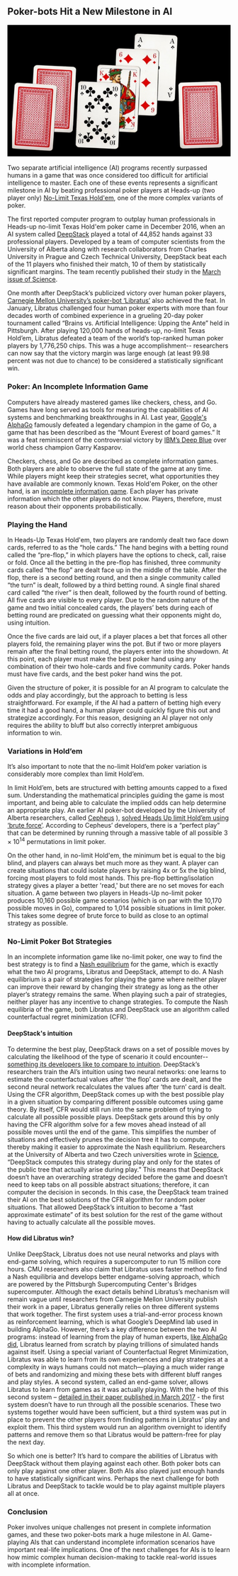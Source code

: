 ## Poker-bots Hit a New Milestone in AI

<center>
    <img src="src-poker-bots/cards.jpg" />
</center>

Two separate artificial intelligence (AI) programs recently surpassed humans in a game that was once considered too difficult for artificial intelligence to master. Each one of these events represents a significant milestone in AI by beating professional poker players at Heads-up (two player only) [No-Limit Texas Hold'em](https://www.partypoker.com/how-to-play/school/heads-up.html), one of the more complex variants of poker.
 
The first reported computer program to outplay human professionals in Heads-up no-limit Texas Hold'em poker came in December 2016, when an AI system called [DeepStack](http://www.sciencemag.org/news/2017/03/artificial-intelligence-goes-deep-beat-humans-poker) played a total of 44,852 hands against 33 professional players. Developed by a team of computer scientists from the University of Alberta along with research collaborators from Charles University in Prague and Czech Technical University, DeepStack beat each of the 11 players who finished their match, 10 of them by statistically significant margins. The team recently published their study in the [March issue of Science](http://science.sciencemag.org/content/early/2017/03/01/science.aam6960).
 
One month after DeepStack’s publicized victory over human poker players, [Carnegie Mellon University’s poker-bot ‘Libratus’](https://www.cmu.edu/news/stories/archives/2017/january/AI-beats-poker-pros.html) also achieved the feat. In January, Libratus challenged four human poker experts with more than four decades worth of combined experience in a grueling 20-day poker tournament called “Brains vs. Artificial Intelligence: Upping the Ante” held in Pittsburgh. After playing 120,000 hands of heads-up, no-limit Texas Hold’em, Libratus defeated a team of the world’s top-ranked human poker players by 1,776,250 chips. This was a huge accomplishment-- researchers can now say that the victory margin was large enough (at least 99.98 percent was not due to chance) to be considered a statistically significant win.

### Poker: An Incomplete Information Game

Computers have already mastered games like checkers, chess, and Go. Games have long served as tools for measuring the capabilities of AI systems and benchmarking breakthroughs in AI. Last year, [Google's AlphaGo](https://www.theatlantic.com/technology/archive/2016/03/the-invisible-opponent/475611/) famously defeated a legendary champion in the game of Go, a game that has been described as the “Mount Everest of board games.” It was a feat reminiscent of the controversial victory by [IBM’s Deep Blue](https://en.wikipedia.org/wiki/Deep_Blue_versus_Garry_Kasparov) over world chess champion Garry Kasparov.

Checkers, chess, and Go are described as complete information games. Both players are able to observe the full state of the game at any time. While players might keep their strategies secret, what opportunities they have available are commonly known. Texas Hold'em Poker, on the other hand, is an [incomplete information game](https://www.cs.cmu.edu/~sandholm/Solving%20games.Science-2015.pdf). Each player has private information which the other players do not know. Players, therefore, must reason about their opponents probabilistically.

### Playing the Hand
 
In Heads-Up Texas Hold'em, two players are randomly dealt two face down cards, referred to as the “hole cards.” The hand begins with a betting round called the “pre-flop,” in which players have the options to check, call, raise or fold. Once all the betting in the pre-flop has finished, three community cards called “the flop” are dealt face up in the middle of the table. After the flop, there is a second betting round, and then a single community called “the turn” is dealt, followed by a third betting round. A single final shared card called “the river” is then dealt, followed by the fourth round of betting. All five cards are visible to every player.  Due to the random nature of the game and two initial concealed cards, the players’ bets during each of betting round are predicated on guessing what their opponents might do, using intuition.
 
Once the five cards are laid out, if a player places a bet that forces all other players fold, the remaining player wins the pot. But if two or more players remain after the final betting round, the players enter into the showdown. At this point, each player must make the best poker hand using any combination of their two hole-cards and five community cards. Poker hands must have five cards, and the best poker hand wins the pot.
 
Given the structure of poker, it is possible for an AI program to calculate the odds and play accordingly, but the approach to betting is less straightforward. For example, if the AI had a pattern of betting high every time it had a good hand, a human player could quickly figure this out and strategize accordingly. For this reason, designing an AI player not only requires the ability to bluff but also correctly interpret ambiguous information to win.
 
### Variations in Hold’em

It’s also important to note that the no-limit Hold’em poker variation is considerably more complex than limit Hold’em. 

In limit Hold’em, bets are structured with betting amounts capped to a fixed sum. Understanding the mathematical principles guiding the game is most important, and being able to calculate the implied odds can help determine an appropriate play. An earlier AI poker-bot developed by the University of Alberta researchers, called [Cepheus](http://poker.srv.ualberta.ca/about) 
), [solved Heads Up limit Hold’em using ‘brute force’](http://science.sciencemag.org/content/347/6218/145). According to Cepheus’ developers, there is a “perfect play” that can be determined by running through a massive table of all possible $3 \times 10^{14}$ permutations in limit poker. 

On the other hand, in no-limit Hold'em, the minimum bet is equal to the big blind, and players can always bet much more as they want. A player can create situations that could isolate players by raising 4x or 5x the big blind, forcing most players to fold most hands. This pre-flop betting/isolation strategy gives a player a better 'read,' but there are no set moves for each situation. A game between two players in Heads-Up no-limit poker produces 10,160 possible game scenarios (which is on par with the 10,170 possible moves in Go), compared to 1,014 possible situations in limit poker. This takes some degree of brute force to build as close to an optimal strategy as possible.  
 
### No-Limit Poker Bot Strategies
 
In an incomplete information game like no-limit poker, one way to find the best strategy is to find a [Nash equilibrium](https://en.wikipedia.org/wiki/Nash_equilibrium) for the game, which is exactly what the two AI programs, Libratus and DeepStack, attempt to do. A Nash equilibrium is a pair of strategies for playing the game where neither player can improve their reward by changing their strategy as long as the other player’s strategy remains the same.  When playing such a pair of strategies, neither player has any incentive to change strategies.  To compute the Nash equilibria of the game, both Libratus and DeepStack use an algorithm called counterfactual regret minimization (CFR).

#### DeepStack's intuition

To determine the best play, DeepStack draws on a set of possible moves by calculating the likelihood of the type of scenario it could encounter-- [something its developers like to compare to intuition](https://arxiv.org/pdf/1701.01724v1.pdf). DeepStack’s researchers train the AI’s intuition using two neural networks: one learns to estimate the counterfactual values after ‘the flop’ cards are dealt, and the second neural network recalculates the values after ‘the turn’ card is dealt. Using the CFR algorithm, DeepStack comes up with the best possible play in a given situation by comparing different possible outcomes using game theory. By itself, CFR would still run into the same problem of trying to calculate all possible possible plays. DeepStack gets around this by only having the CFR algorithm solve for a few moves ahead instead of all possible moves until the end of the game. This simplifies the number of situations and effectively prunes the decision tree it has to compute, thereby making it easier to approximate the Nash equilibrium. Researchers at the University of Alberta and two Czech universities wrote in [Science](https://arxiv.org/pdf/1701.01724.pdf), “DeepStack computes this strategy during play and only for the states of the public tree that actually arise during play.” This means that DeepStack doesn’t have an overarching strategy decided before the game and doesn’t need to keep tabs on all possible abstract situations; therefore, it can computer the decision in seconds. In this case, the DeepStack team trained their AI on the best solutions of the CFR algorithm for random poker situations. That allowed DeepStack’s intuition to become a “fast approximate estimate” of its best solution for the rest of the game without having to actually calculate all the possible moves.

#### How did Libratus win?

Unlike DeepStack, Libratus does not use neural networks and plays with end-game solving, which requires a supercomputer to run 15 million core hours. CMU researchers also claim that Libratus uses faster method to find a Nash equilibria and develops better endgame-solving approach, which are powered by the Pittsburgh Supercomputing Center's Bridges supercomputer. Although the exact details behind Libratus’s mechanism will remain vague until researchers from Carnegie Mellon University publish their work in a paper, Libratus generally relies on three different systems that work together. The first system uses a trial-and-error process known as reinforcement learning, which is what Google’s DeepMind lab used in building AlphaGo. However, there’s a key difference between the two AI programs: instead of learning from the play of human experts, [like AlphaGo did](https://blog.google/topics/machine-learning/alphago-machine-learning-game-go/), Libratus learned from scratch by playing trillions of simulated hands against itself. Using a special variant of Counterfactual Regret Minimization, Libratus was able to learn from its own experiences and play strategies at a complexity in ways humans could not match—playing a much wider range of bets and randomizing and mixing these bets with different bluff ranges and play styles. A second system, called an end-game solver, allows Libratus to learn from games as it was actually playing. With the help of this second system – [detailed in their paper published in March 2017](http://www.cs.cmu.edu/~noamb/papers/17-AAAI-Refinement.pdf) - the first system doesn’t have to run through all the possible scenarios. These two systems together would have been sufficient, but a third system was put in place to prevent the other players from finding patterns in Libratus’ play and exploit them. This third system would run an algorithm overnight to identify patterns and remove them so that Libratus would be pattern-free for play the next day.

So which one is better? It’s hard to compare the abilities of Libratus with DeepStack without them playing against each other. Both poker bots can only play against one other player. Both AIs also played just enough hands to have statistically significant wins. Perhaps the next challenge for both Libratus and DeepStack to tackle would be to play against multiple players all at once. 


### Conclusion

Poker involves unique challenges not present in complete information games, and these two poker-bots mark a huge milestone in AI. Game-playing AIs that can understand incomplete information scenarios have important real-life implications. One of the next challenges for AIs is to learn how mimic complex human decision-making to tackle real-world issues with incomplete information.

